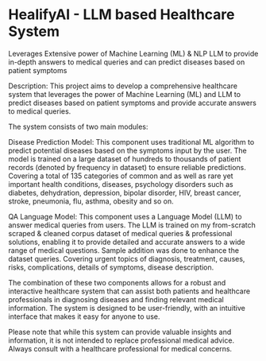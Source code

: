 # HealifyAI - LLM based Healthcare System
Leverages Extensive power of Machine Learning (ML) &amp; NLP LLM to provide in-depth answers to medical queries and can predict diseases based on patient symptoms

Description: This project aims to develop a comprehensive healthcare system that leverages the power of Machine Learning (ML) and LLM to predict diseases based on patient symptoms and provide accurate answers to medical queries.

The system consists of two main modules:

Disease Prediction Model: This component uses traditional ML algorithm to predict potential diseases based on the symptoms input by the user. The model is trained on a large dataset of hundreds to thousands of patient records (denoted by frequency in dataset) to ensure reliable predictions. Covering a total of 135 categories of common and as well as rare yet important health conditions, diseases, psychology disorders such as diabetes, dehydration, depression, bipolar disorder, HIV, breast cancer, stroke, pneumonia, flu, asthma, obesity and so on.

QA Language Model: This component uses a Language Model (LLM) to answer medical queries from users. The LLM is trained on my from-scratch scraped & cleaned corpus dataset of medical queries & professional solutions, enabling it to provide detailed and accurate answers to a wide range of medical questions. Sample addition was done to enhance the dataset queries. Covering urgent topics of diagnosis, treatment, causes, risks, complications, details of symptoms, disease description.

The combination of these two components allows for a robust and interactive healthcare system that can assist both patients and healthcare professionals in diagnosing diseases and finding relevant medical information. The system is designed to be user-friendly, with an intuitive interface that makes it easy for anyone to use.

Please note that while this system can provide valuable insights and information, it is not intended to replace professional medical advice. Always consult with a healthcare professional for medical concerns.
